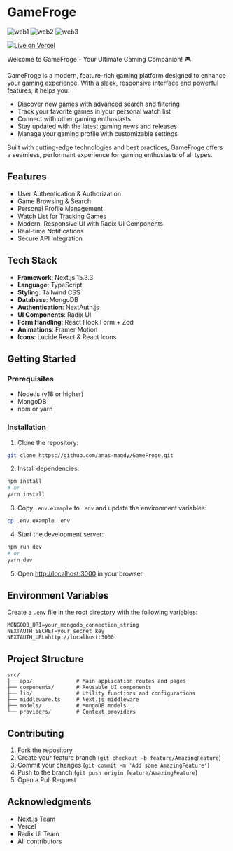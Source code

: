 # GameFroge
![web1](https://github.com/user-attachments/assets/3853f80e-40bb-4d70-a508-751fcba1dae9)
![web2](https://github.com/user-attachments/assets/3d783362-1100-477f-bf12-985cf25b09c8)
![web3](https://github.com/user-attachments/assets/4ab7bdff-1177-4cb8-8993-199dbcc2eeab)


[![Live on Vercel](https://img.shields.io/badge/Live%20Site-Vercel-blue?style=for-the-badge)](https://game-froge-rosy.vercel.app/)


Welcome to GameFroge - Your Ultimate Gaming Companion! 🎮

GameFroge is a modern, feature-rich gaming platform designed to enhance your gaming experience. With a sleek, responsive interface and powerful features, it helps you:

- Discover new games with advanced search and filtering
- Track your favorite games in your personal watch list
- Connect with other gaming enthusiasts
- Stay updated with the latest gaming news and releases
- Manage your gaming profile with customizable settings

Built with cutting-edge technologies and best practices, GameFroge offers a seamless, performant experience for gaming enthusiasts of all types.

## Features

- User Authentication & Authorization
- Game Browsing & Search
- Personal Profile Management
- Watch List for Tracking Games
- Modern, Responsive UI with Radix UI Components
- Real-time Notifications
- Secure API Integration

## Tech Stack

- **Framework**: Next.js 15.3.3
- **Language**: TypeScript
- **Styling**: Tailwind CSS
- **Database**: MongoDB
- **Authentication**: NextAuth.js
- **UI Components**: Radix UI
- **Form Handling**: React Hook Form + Zod
- **Animations**: Framer Motion
- **Icons**: Lucide React & React Icons

## Getting Started

### Prerequisites

- Node.js (v18 or higher)
- MongoDB
- npm or yarn

### Installation

1. Clone the repository:
```bash
git clone https://github.com/anas-magdy/GameFroge.git
```

2. Install dependencies:
```bash
npm install
# or
yarn install
```

3. Copy `.env.example` to `.env` and update the environment variables:
```bash
cp .env.example .env
```

4. Start the development server:
```bash
npm run dev
# or
yarn dev
```

5. Open [http://localhost:3000](http://localhost:3000) in your browser

## Environment Variables

Create a `.env` file in the root directory with the following variables:

```env
MONGODB_URI=your_mongodb_connection_string
NEXTAUTH_SECRET=your_secret_key
NEXTAUTH_URL=http://localhost:3000
```

## Project Structure

```
src/
├── app/              # Main application routes and pages
├── components/       # Reusable UI components
├── lib/              # Utility functions and configurations
├── middleware.ts     # Next.js middleware
├── models/           # MongoDB models
└── providers/        # Context providers
```

## Contributing

1. Fork the repository
2. Create your feature branch (`git checkout -b feature/AmazingFeature`)
3. Commit your changes (`git commit -m 'Add some AmazingFeature'`)
4. Push to the branch (`git push origin feature/AmazingFeature`)
5. Open a Pull Request

## Acknowledgments

- Next.js Team
- Vercel
- Radix UI Team
- All contributors
